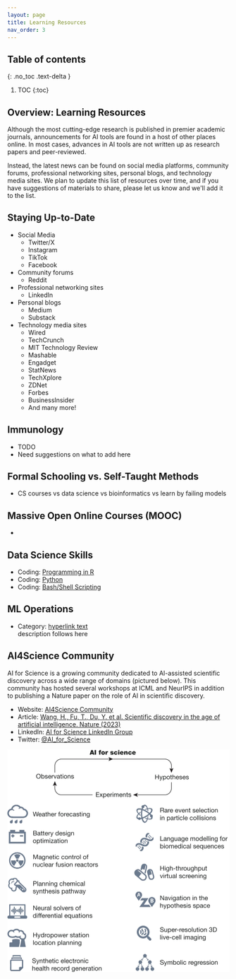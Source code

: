 ```yaml
---
layout: page
title: Learning Resources
nav_order: 3
---
```


## Table of contents
{: .no_toc .text-delta }

1. TOC
{:toc}


## Overview: Learning Resources

Although the most cutting-edge research is published in premier academic journals, announcements for AI tools are found in a host of other places online. In most cases, advances in AI tools are not written up as research papers and peer-reviewed. 

Instead, the latest news can be found on social media platforms, community forums, professional networking sites, personal blogs, and technology media sites. We plan to update this list of resources over time, and if you have suggestions of materials to share, please let us know and we'll add it to the list.

## Staying Up-to-Date
* Social Media
    * Twitter/X
    * Instagram
    * TikTok
    * Facebook
* Community forums
    * Reddit
* Professional networking sites
    * LinkedIn
* Personal blogs
    * Medium
    * Substack
* Technology media sites
    * Wired
    * TechCrunch
    * MIT Technology Review
    * Mashable
    * Engadget
    * StatNews
    * TechXplore
    * ZDNet
    * Forbes
    * BusinessInsider
    * And many more!


## Immunology
* TODO
* Need suggestions on what to add here


## Formal Schooling vs. Self-Taught Methods
* CS courses vs data science vs bioinformatics vs learn by failing models

## Massive Open Online Courses (MOOC)
* 

## Data Science Skills
* Coding: [Programming in R]()
* Coding: [Python]()
* Coding: [Bash/Shell Scripting]()


## ML Operations

* Category: [hyperlink text](link)<br />description follows here


## AI4Science Community
AI for Science is a growing community dedicated to AI-assisted scientific discovery across a wide range of domains (pictured below). This community has hosted several workshops at ICML and NeurIPS in addition to publishing a Nature paper on the role of AI in scientific discovery. 
* Website: [AI4Science Community](https://ai4sciencecommunity.github.io/)
* Article: [Wang, H., Fu, T., Du, Y. et al. Scientific discovery in the age of artificial intelligence. Nature (2023)](https://www.nature.com/articles/s41586-023-06221-2#citeas)
* LinkedIn: [AI for Science LinkedIn Group](https://www.linkedin.com/company/ai-for-science/)
* Twitter: [@AI_for_Science](https://twitter.com/AI_for_Science)

![A4Science Fig](/assets/images/01-ai4science-fig.png)
